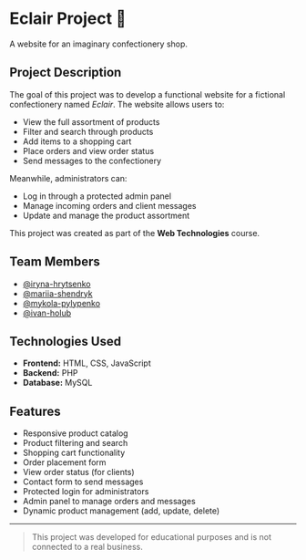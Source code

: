 # Eclair Project 🍰  
A website for an imaginary confectionery shop.

## Project Description

The goal of this project was to develop a functional website for a fictional confectionery named *Eclair*. The website allows users to:

- View the full assortment of products  
- Filter and search through products  
- Add items to a shopping cart  
- Place orders and view order status  
- Send messages to the confectionery  

Meanwhile, administrators can:

- Log in through a protected admin panel  
- Manage incoming orders and client messages  
- Update and manage the product assortment  

This project was created as part of the **Web Technologies** course.

## Team Members

- [@iryna-hrytsenko](https://github.com/irynavhr)
- [@mariia-shendryk](https://github.com/mariia-shendryk)
- [@mykola-pylypenko](https://github.com/Kilka-ua)
- [@ivan-holub](https://github.com/Cody356)

## Technologies Used

- **Frontend:** HTML, CSS, JavaScript  
- **Backend:** PHP  
- **Database:** MySQL  

## Features

- Responsive product catalog  
- Product filtering and search  
- Shopping cart functionality  
- Order placement form  
- View order status (for clients)  
- Contact form to send messages  
- Protected login for administrators  
- Admin panel to manage orders and messages  
- Dynamic product management (add, update, delete)

---

> This project was developed for educational purposes and is not connected to a real business.
